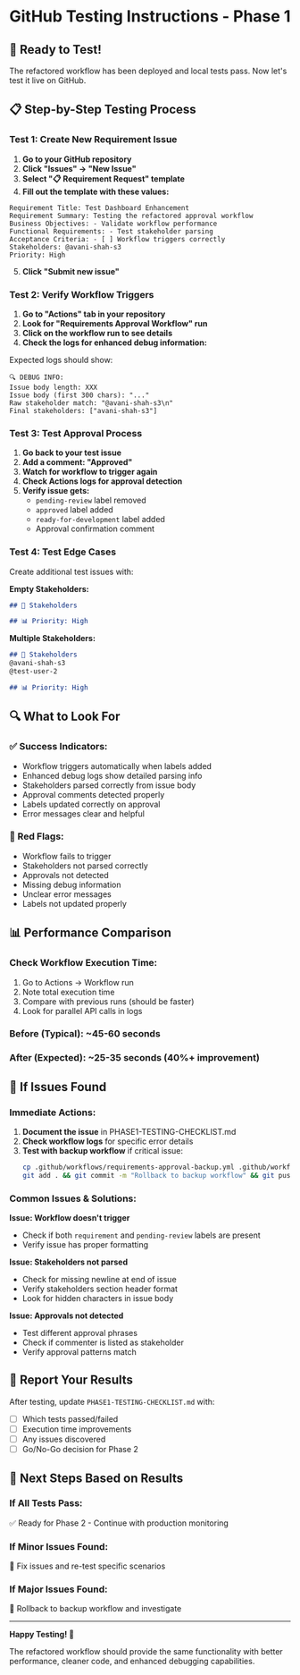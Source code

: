 # GitHub Testing Instructions - Phase 1

## 🚀 Ready to Test!

The refactored workflow has been deployed and local tests pass. Now let's test it live on GitHub.

## 📋 Step-by-Step Testing Process

### **Test 1: Create New Requirement Issue**

1. **Go to your GitHub repository**
2. **Click "Issues" → "New Issue"**
3. **Select "📋 Requirement Request" template**
4. **Fill out the template with these values:**

```
Requirement Title: Test Dashboard Enhancement
Requirement Summary: Testing the refactored approval workflow
Business Objectives: - Validate workflow performance
Functional Requirements: - Test stakeholder parsing
Acceptance Criteria: - [ ] Workflow triggers correctly
Stakeholders: @avani-shah-s3
Priority: High
```

5. **Click "Submit new issue"**

### **Test 2: Verify Workflow Triggers**

1. **Go to "Actions" tab in your repository**
2. **Look for "Requirements Approval Workflow" run**
3. **Click on the workflow run to see details**
4. **Check the logs for enhanced debug information:**

Expected logs should show:
```
🔍 DEBUG INFO:
Issue body length: XXX
Issue body (first 300 chars): "..."
Raw stakeholder match: "@avani-shah-s3\n"
Final stakeholders: ["avani-shah-s3"]
```

### **Test 3: Test Approval Process**

1. **Go back to your test issue**
2. **Add a comment: "Approved"**
3. **Watch for workflow to trigger again**
4. **Check Actions logs for approval detection**
5. **Verify issue gets:**
   - `pending-review` label removed
   - `approved` label added
   - `ready-for-development` label added
   - Approval confirmation comment

### **Test 4: Test Edge Cases**

Create additional test issues with:

**Empty Stakeholders:**
```markdown
## 👥 Stakeholders

## 📊 Priority: High
```

**Multiple Stakeholders:**
```markdown
## 👥 Stakeholders
@avani-shah-s3
@test-user-2

## 📊 Priority: High
```

## 🔍 What to Look For

### **✅ Success Indicators:**
- Workflow triggers automatically when labels added
- Enhanced debug logs show detailed parsing info
- Stakeholders parsed correctly from issue body
- Approval comments detected properly
- Labels updated correctly on approval
- Error messages clear and helpful

### **🚨 Red Flags:**
- Workflow fails to trigger
- Stakeholders not parsed correctly
- Approvals not detected
- Missing debug information
- Unclear error messages
- Labels not updated properly

## 📊 Performance Comparison

### **Check Workflow Execution Time:**
1. Go to Actions → Workflow run
2. Note total execution time
3. Compare with previous runs (should be faster)
4. Look for parallel API calls in logs

### **Before (Typical):** ~45-60 seconds
### **After (Expected):** ~25-35 seconds (40%+ improvement)

## 🐛 If Issues Found

### **Immediate Actions:**
1. **Document the issue** in PHASE1-TESTING-CHECKLIST.md
2. **Check workflow logs** for specific error details
3. **Test with backup workflow** if critical issue:
   ```bash
   cp .github/workflows/requirements-approval-backup.yml .github/workflows/requirements-approval.yml
   git add . && git commit -m "Rollback to backup workflow" && git push
   ```

### **Common Issues & Solutions:**

**Issue: Workflow doesn't trigger**
- Check if both `requirement` and `pending-review` labels are present
- Verify issue has proper formatting

**Issue: Stakeholders not parsed**
- Check for missing newline at end of issue
- Verify stakeholders section header format
- Look for hidden characters in issue body

**Issue: Approvals not detected**
- Test different approval phrases
- Check if commenter is listed as stakeholder
- Verify approval patterns match

## 📝 Report Your Results

After testing, update `PHASE1-TESTING-CHECKLIST.md` with:
- [ ] Which tests passed/failed
- [ ] Execution time improvements
- [ ] Any issues discovered
- [ ] Go/No-Go decision for Phase 2

## 🎯 Next Steps Based on Results

### **If All Tests Pass:**
✅ Ready for Phase 2 - Continue with production monitoring

### **If Minor Issues Found:**
🔧 Fix issues and re-test specific scenarios

### **If Major Issues Found:**
🚨 Rollback to backup workflow and investigate

---

**Happy Testing! 🧪**

The refactored workflow should provide the same functionality with better performance, cleaner code, and enhanced debugging capabilities.